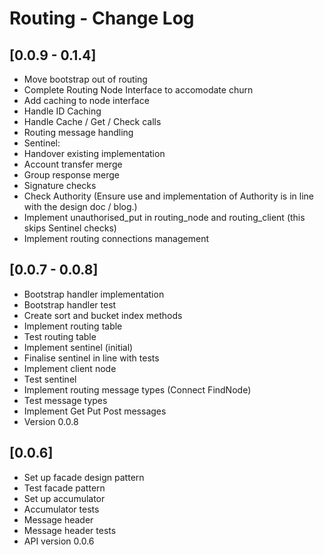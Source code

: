 # Routing - Change Log

## [0.0.9 - 0.1.4]

-  Move bootstrap out of routing
-  Complete Routing Node Interface to accomodate churn
-  Add caching to node interface
-  Handle ID Caching
-  Handle Cache / Get / Check calls
-  Routing message handling
-  Sentinel:
  -  Handover existing implementation
  -  Account transfer merge
  -  Group response merge
  -  Signature checks
-  Check Authority (Ensure use and implementation of Authority is in line with the design doc / blog.)
-  Implement unauthorised_put in routing_node and routing_client (this skips Sentinel checks)
-  Implement routing connections management


## [0.0.7 - 0.0.8]

-  Bootstrap handler implementation
-  Bootstrap handler test
-  Create sort and bucket index methods
-  Implement routing table
-  Test routing table
-  Implement sentinel (initial)
-  Finalise sentinel in line with tests
-  Implement client node
-  Test sentinel
-  Implement routing message types (Connect FindNode)
-  Test message types
-  Implement Get Put Post messages
-  Version 0.0.8

## [0.0.6]

-  Set up facade design pattern
-  Test facade pattern
-  Set up accumulator
-  Accumulator tests
-  Message header
-  Message header tests
-  API version 0.0.6
